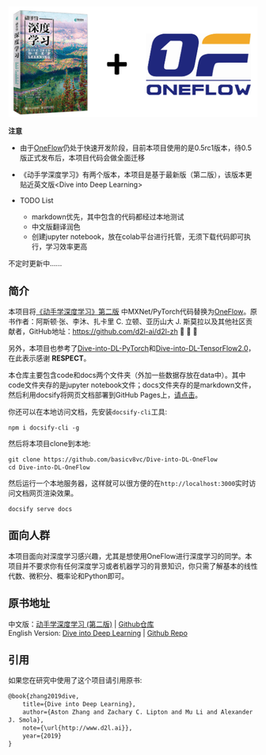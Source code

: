 <div align=center>
<img width="700" src="img/cover.png" alt="封面"/>
</div>

**注意** 
* 由于[OneFlow](https://github.com/Oneflow-Inc/oneflow)仍处于快速开发阶段，目前本项目使用的是0.5rc1版本，待0.5版正式发布后，本项目代码会做全面迁移

* 《动手学深度学习》有两个版本，本项目是基于最新版（第二版），该版本更贴近英文版\<Dive into Deep Learning\>
* TODO List
  * markdown优先，其中包含的代码都经过本地测试
  * 中文版翻译润色
  * 创建jupyter notebook，放在colab平台进行托管，无须下载代码即可执行，学习效率更高

不定时更新中......

## 简介

本项目将[《动手学深度学习》第二版](https://zh-v2.d2l.ai/) 中MXNet/PyTorch代码替换为[OneFlow](https://github.com/Oneflow-Inc/oneflow)。原书作者：阿斯顿·张、李沐、扎卡里 C. 立顿、亚历山大 J. 斯莫拉以及其他社区贡献者，GitHub地址：https://github.com/d2l-ai/d2l-zh :clap: :clap: :clap:

另外，本项目也参考了[Dive-into-DL-PyTorch](https://github.com/ShusenTang/Dive-into-DL-PyTorch)和[Dive-into-DL-TensorFlow2.0](https://github.com/TrickyGo/Dive-into-DL-TensorFlow2.0)，在此表示感谢 **RESPECT**。


本仓库主要包含code和docs两个文件夹（外加一些数据存放在data中）。其中code文件夹存的是jupyter notebook文件；docs文件夹存的是markdown文件，然后利用docsify将网页文档部署到GitHub Pages上，[请点击](https://basicv8vc.github.io/Dive-into-DL-OneFlow)。


你还可以在本地访问文档，先安装`docsify-cli`工具:
``` shell
npm i docsify-cli -g
```
然后将本项目clone到本地:
``` shell
git clone https://github.com/basicv8vc/Dive-into-DL-OneFlow
cd Dive-into-DL-OneFlow
```
然后运行一个本地服务器，这样就可以很方便的在`http://localhost:3000`实时访问文档网页渲染效果。
``` shell
docsify serve docs
```

## 面向人群
本项目面向对深度学习感兴趣，尤其是想使用OneFlow进行深度学习的同学。本项目并不要求你有任何深度学习或者机器学习的背景知识，你只需了解基本的线性代数、微积分、概率论和Python即可。

## 原书地址
中文版：[动手学深度学习 (第二版)](https://zh-v2.d2l.ai/) | [Github仓库](https://github.com/d2l-ai/d2l-zh)       
English Version: [Dive into Deep Learning](https://d2l.ai/) | [Github Repo](https://github.com/d2l-ai/d2l-en)


## 引用
如果您在研究中使用了这个项目请引用原书:
```
@book{zhang2019dive,
    title={Dive into Deep Learning},
    author={Aston Zhang and Zachary C. Lipton and Mu Li and Alexander J. Smola},
    note={\url{http://www.d2l.ai}},
    year={2019}
}
```
